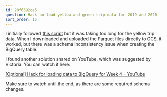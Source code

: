 ```yaml
---
id: 28f6392ce5
question: Hack to load yellow and green trip data for 2019 and 2020
sort_order: 15
---
```


I initially followed [this script](https://github.com/DataTalksClub/data-engineering-zoomcamp/blob/main/03-data-warehouse/extras/web_to_gcs.py) but it was taking too long for the yellow trip data. When I downloaded and uploaded the Parquet files directly to GCS, it worked, but there was a schema inconsistency issue when creating the BigQuery table.

I found another solution shared on YouTube, which was suggested by Victoria. You can watch it here:

[[Optional] Hack for loading data to BigQuery for Week 4 - YouTube](https://www.youtube.com/watch?v=Mork172sK_c&t=22s&ab_channel=Victoria)

Make sure to watch until the end, as there are some required schema changes.